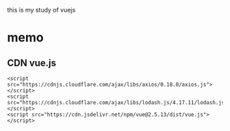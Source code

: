 this is my study of vuejs

# memo
## CDN vue.js

```
<script src="https://cdnjs.cloudflare.com/ajax/libs/axios/0.18.0/axios.js"></script>
<script src="https://cdnjs.cloudflare.com/ajax/libs/lodash.js/4.17.11/lodash.js"></script>
<script src="https://cdn.jsdelivr.net/npm/vue@2.5.13/dist/vue.js"></script>
```
